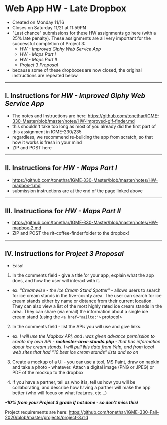 # Web App HW - Late Dropbox

- Created on Monday 11/16
- Closes on Saturday 11/21 at 11:59PM
- "Last chance" submissions for these HW assignments go here (with a 25% late penalty). These assignments are all very important for the successful completion of Project 3:
  - *HW - Improved Giphy Web Service App*
  - *HW - Maps Part I*
  - *HW - Maps Part II*
  - *Project 3 Proposal*
- because some of these dropboxes are now closed, the original instructions are repeated below
 
<hr>
 
## I. Instructions for *HW - Improved Giphy Web Service App*
- The notes and Instructions are here: https://github.com/tonethar/IGME-330-Master/blob/master/notes/HW-improved-gif-finder.md
- this shouldn't take too long as most of you already did the first part of this assignment in IGME-230/235
- regardless, we recommend re-building the app from scratch, so that how it works is fresh in your mind
- ZIP and POST here

<hr>

## II. Instructions for *HW - Maps Part I*
- https://github.com/tonethar/IGME-330-Master/blob/master/notes/HW-mapbox-1.md
- submission instructions are at the end of the page linked above

<hr>

## III. Instructions for *HW - Maps Part II*
- https://github.com/tonethar/IGME-330-Master/blob/master/notes/HW-mapbox-2.md
- ZIP and POST the rit-coffee-finder folder to the dropbox!

<hr>

## IV. Instructions for *Project 3 Proposal*

- Easy!

1) In the comments field - give a title for your app, explain what the app does, and how the user will interact with it.

- ex. *"Creamwise - the Ice Cream Stand Spotter"* - allows users to search for ice cream stands in the five-county area. The user can search for ice cream stands either by name or distance from their current location. They can also view a list of the most highly rated ice cream stands in the area. They can share (via email) the information about a single ice cream stand (using the `<a href="mailto:">` protocol>

2) In the comments field - list the APIs you will use and give links.

- ex. *I will use the Mapbox API, and I was given advance permission to create my own API - **rochester-area-stands.php** - that has information about ice cream stands. I will pull this data from Yelp, and from local web sites that had “10 best ice cream stands” lists and so on*

3) Create a mockup of a UI - you can use a tool, MS Paint, draw on napkin and take a photo - whatever. Attach a digital image (PNG or JPEG) or PDF of the mockup to the dropbox

4) If you have a partner, tell us who it is, tell us how you will be collaborating, and describe how having a partner will make the app better (who will focus on what features, etc...)

***-10% from your Project 3 grade if not done - so don't miss this!***

Project requirements are here: https://github.com/tonethar/IGME-330-Fall-2020/blob/master/projects/project-3.md
